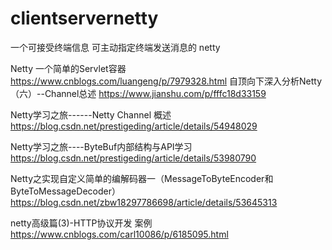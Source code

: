 # clientservernetty

一个可接受终端信息 可主动指定终端发送消息的 netty 

Netty 一个简单的Servlet容器 
https://www.cnblogs.com/luangeng/p/7979328.html
自顶向下深入分析Netty（六）--Channel总述
https://www.jianshu.com/p/fffc18d33159

Netty学习之旅------Netty Channel 概述
https://blog.csdn.net/prestigeding/article/details/54948029

Netty学习之旅----ByteBuf内部结构与API学习
https://blog.csdn.net/prestigeding/article/details/53980790

Netty之实现自定义简单的编解码器一（MessageToByteEncoder<Integer>和ByteToMessageDecoder）
https://blog.csdn.net/zbw18297786698/article/details/53645313

netty高级篇(3)-HTTP协议开发 案例
https://www.cnblogs.com/carl10086/p/6185095.html